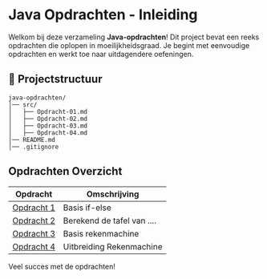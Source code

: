 # Java Opdrachten - Inleiding

Welkom bij deze verzameling **Java-opdrachten**! Dit project bevat een reeks opdrachten die oplopen in moeilijkheidsgraad. Je begint met eenvoudige opdrachten en werkt toe naar uitdagendere oefeningen.

## 📂 **Projectstructuur**
```
java-opdrachten/
│── src/
│   ├── Opdracht-01.md
│   ├── Opdracht-02.md
│   ├── Opdracht-03.md
│   ├── Opdracht-04.md
│── README.md
│── .gitignore
```
## **Opdrachten Overzicht**
| Opdracht                           | Omschrijving                              |
|------------------------------------|-------------------------------------------|
| [Opdracht 1](./src/Opdracht-01.md) | Basis if-else                             |
| [Opdracht 2](./src/Opdracht-02.md) | Berekend de tafel van ....                |
| [Opdracht 3](./src/Opdracht-03.md) | Basis rekenmachine                        |
| [Opdracht 4](./src/Opdracht-04.md) | Uitbreiding Rekenmachine                  |

Veel succes met de opdrachten!

